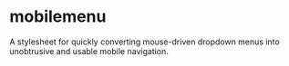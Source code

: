 # mobilemenu
A stylesheet for quickly converting mouse-driven dropdown menus into unobtrusive and usable mobile navigation.
